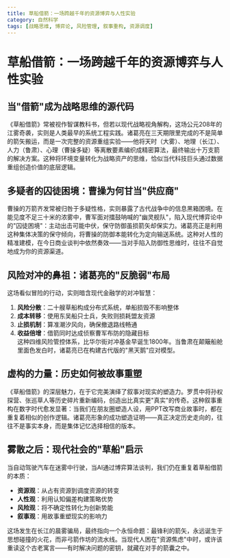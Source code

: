 ```yaml
---
title: 草船借箭：一场跨越千年的资源博弈与人性实验
category: 自然科学
tags: [战略思维, 博弈论, 风险管理, 叙事重构, 资源调度]
---
```

# 草船借箭：一场跨越千年的资源博弈与人性实验  

## 当"借箭"成为战略思维的源代码  

《草船借箭》常被视作智谋教科书，但若以现代战略视角解构，这场公元208年的江雾奇袭，实则是人类最早的系统工程实践。诸葛亮在三天期限里完成的不是简单的箭矢搬运，而是一次完整的资源重组实验——他将天时（大雾）、地理（长江）、人力（鲁肃）、心理（曹操多疑）等离散要素编织成精密算法，最终输出十万支箭的解决方案。这种将环境变量转化为战略资产的思维，恰似当代科技巨头通过数据重组创造价值的底层逻辑。  

## 多疑者的囚徒困境：曹操为何甘当"供应商"  

曹操的万箭齐发常被归咎于多疑性格，实则暴露了古代战争中的信息黑箱困境。在能见度不足三十米的浓雾中，曹军面对擂鼓呐喊的"幽灵舰队"，陷入现代博弈论中的"囚徒困境"：主动出击可能中伏，保守防御虽损箭矢却保实力。诸葛亮正是利用这种集体决策的保守倾向，将曹操的防御本能转化为定向输送系统。这种对人性的精准建模，在今日商业谈判中依然奏效——当对手陷入防御性思维时，往往不自觉地成为你的资源渠道。  

## 风险对冲的鼻祖：诸葛亮的"反脆弱"布局  

这场看似冒险的行动，实则暗含现代金融学的对冲智慧：  
1. **风险分散**：二十艘草船构成分布式系统，单船损毁不影响整体  
2. **成本转移**：使用东吴船只士兵，失败则损耗盟友资源  
3. **止损机制**：算准潮汐风向，确保撤退路线畅通  
4. **收益倍增**：借箭同时达成侦察曹军布防的隐藏目标  
这种四维风险管控体系，比华尔街对冲基金早诞生1800年。当鲁肃在颠簸船舱里面色发白时，诸葛亮已在构建古代版的"黑天鹅"应对模型。  

## 虚构的力量：历史如何被故事重塑  

《草船借箭》的深层魅力，在于它完美演绎了叙事对现实的塑造力。罗贯中将孙权探营、张巡草人等历史碎片重新编码，创造出比真实更"真实"的传奇。这种叙事重构在数字时代愈发显著：当我们在朋友圈塑造人设，用PPT改写商业故事时，都在重复着相似的创作逻辑。诸葛亮形象的成功塑造证明——真正决定历史走向的，往往不是事实本身，而是集体记忆选择相信的版本。  

## 雾散之后：现代社会的"草船"启示  

当自动驾驶汽车在迷雾中行驶，当AI通过博弈算法谈判，我们仍在重复着草船借箭的本质：  
- **资源观**：从占有资源到调度资源的转变  
- **人性观**：利用认知偏差构建策略优势  
- **风险观**：将不确定性转化为创新势能  
- **叙事观**：用故事重塑现实的影响力  

这场发生在长江的晨雾骗局，最终指向一个永恒命题：最锋利的箭矢，永远诞生于思想碰撞的火花，而非弓箭作坊的流水线。当现代人困在"资源焦虑"中时，或许该重读这个古老寓言——有时解决问题的密钥，就藏在对手的箭囊之中。
